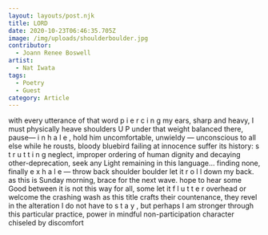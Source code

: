 ```yaml
---
layout: layouts/post.njk
title: LORD
date: 2020-10-23T06:46:35.705Z
image: /img/uploads/shoulderboulder.jpg
contributor:
  - Joann Renee Boswell
artist:
  - Nat Iwata
tags:
  - Poetry
  - Guest
category: Article
---
```

with every utterance
of that word p i e r c i n g
my ears, sharp and heavy,
I must physically heave
shoulders U P under that weight
balanced there, pause— i n h a l e ,
hold him uncomfortable,
unwieldy — unconscious to all
else while he rousts, bloody
bluebird failing at innocence
suffer its history: s t r u t t i n g
neglect, improper ordering of human
dignity and decaying other-deprecation,
seek any Light remaining in this language…
finding none, finally e x h a l e —
throw back shoulder boulder
let it r o l l down my back.
as this is Sunday morning,
 brace for the next wave.
hope to hear some Good between
it is not this way for all,
some let it f l u t t e r overhead
or welcome the crashing wash
as this title crafts their countenance,
 they revel in the alteration
I do not have to s t a y ,
but perhaps I am stronger
through this particular practice,
power in mindful non-participation
character chiseled by discomfort